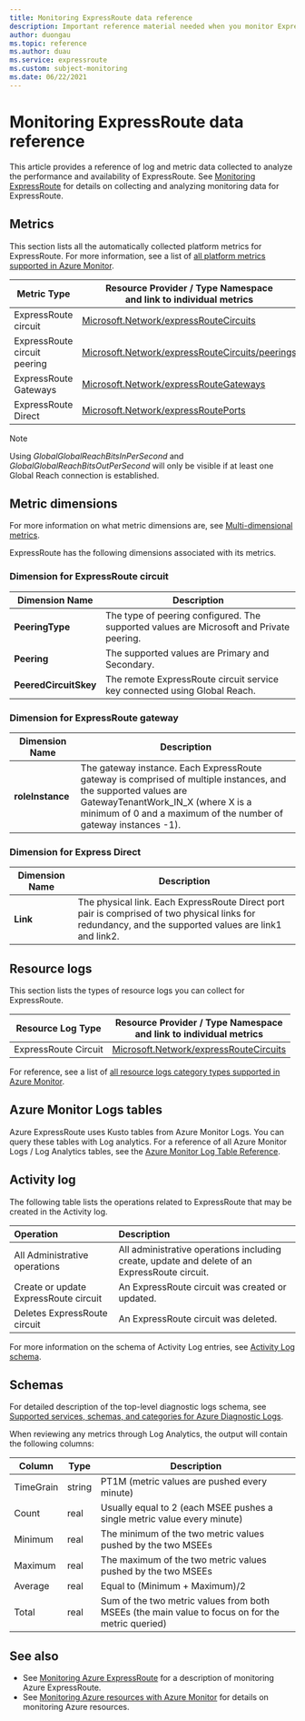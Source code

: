 ```yaml
---
title: Monitoring ExpressRoute data reference 
description: Important reference material needed when you monitor ExpressRoute 
author: duongau
ms.topic: reference
ms.author: duau
ms.service: expressroute
ms.custom: subject-monitoring
ms.date: 06/22/2021
---
```


# Monitoring ExpressRoute data reference

This article provides a reference of log and metric data collected to analyze the performance and availability of ExpressRoute.
See [Monitoring ExpressRoute](monitor-expressroute.md) for details on collecting and analyzing monitoring data for ExpressRoute.

## Metrics

This section lists all the automatically collected platform metrics for ExpressRoute. For more information, see a list of [all platform metrics supported in Azure Monitor](../azure-monitor/essentials/metrics-supported.md).

| Metric Type | Resource Provider / Type Namespace<br/> and link to individual metrics |
|-------|-----|
| ExpressRoute circuit | [Microsoft.Network/expressRouteCircuits](../azure-monitor/essentials/metrics-supported.md#microsoftnetworkexpressroutecircuits) |
| ExpressRoute circuit peering | [Microsoft.Network/expressRouteCircuits/peerings](../azure-monitor/essentials/metrics-supported.md#microsoftnetworkexpressroutecircuitspeerings) |
| ExpressRoute Gateways | [Microsoft.Network/expressRouteGateways](../azure-monitor/essentials/metrics-supported.md#microsoftnetworkexpressroutegateways) |
| ExpressRoute Direct | [Microsoft.Network/expressRoutePorts](../azure-monitor/essentials/metrics-supported.md#microsoftnetworkexpressrouteports) |

>[!NOTE]
> Using *GlobalGlobalReachBitsInPerSecond* and *GlobalGlobalReachBitsOutPerSecond* will only be visible if at least one Global Reach connection is established.
>

## Metric dimensions

For more information on what metric dimensions are, see [Multi-dimensional metrics](/azure/azure-monitor/platform/data-platform-metrics#multi-dimensional-metrics).

ExpressRoute has the following dimensions associated with its metrics.

### Dimension for ExpressRoute circuit

| Dimension Name | Description |
| ------------------- | ----------------- |
| **PeeringType** | The type of peering configured. The supported values are Microsoft and Private peering. |
| **Peering** | The supported values are Primary and Secondary. |
| **PeeredCircuitSkey** | The remote ExpressRoute circuit service key connected using Global Reach. |

### Dimension for ExpressRoute gateway

| Dimension Name | Description |
| ------------------- | ----------------- |
| **roleInstance** | The gateway instance. Each ExpressRoute gateway is comprised of multiple instances, and the supported values are GatewayTenantWork_IN_X (where X is a minimum of 0 and a maximum of the number of gateway instances -1). |

### Dimension for Express Direct

| Dimension Name | Description |
| ------------------- | ----------------- |
| **Link** | The physical link. Each ExpressRoute Direct port pair is comprised of two physical links for redundancy, and the supported values are link1 and link2. |

## Resource logs

This section lists the types of resource logs you can collect for ExpressRoute. 

|Resource Log Type | Resource Provider / Type Namespace<br/> and link to individual metrics |
|-------|-----|
| ExpressRoute Circuit | [Microsoft.Network/expressRouteCircuits](../azure-monitor/essentials/resource-logs-categories.md#microsoftnetworkexpressroutecircuits) |

For reference, see a list of [all resource logs category types supported in Azure Monitor](../azure-monitor/essentials/resource-logs-schema.md).

## Azure Monitor Logs tables

Azure ExpressRoute uses Kusto tables from Azure Monitor Logs. You can query these tables with Log analytics. For a reference of all Azure Monitor Logs / Log Analytics tables, see the [Azure Monitor Log Table Reference](/azure/azure-monitor/reference/tables/tables-resourcetype).

## Activity log

The following table lists the operations related to ExpressRoute that may be created in the Activity log.

| Operation | Description |
|:---|:---|
| All Administrative operations | All administrative operations including create, update and delete of an ExpressRoute circuit. |
| Create or update ExpressRoute circuit | An ExpressRoute circuit was created or updated. |
| Deletes ExpressRoute circuit | An ExpressRoute circuit was deleted.|

For more information on the schema of Activity Log entries, see [Activity  Log schema](../azure-monitor/essentials/activity-log-schema.md).

## Schemas

For detailed description of the top-level diagnostic logs schema, see [Supported services, schemas, and categories for Azure Diagnostic Logs](../azure-monitor/essentials/resource-logs-schema.md).

When reviewing any metrics through Log Analytics, the output will contain the following columns:

|**Column**|**Type**|**Description**|
| --- | --- | --- |
|TimeGrain|string|PT1M (metric values are pushed every minute)|
|Count|real|Usually equal to 2 (each MSEE pushes a single metric value every minute)|
|Minimum|real|The minimum of the two metric values pushed by the two MSEEs|
|Maximum|real|The maximum of the two metric values pushed by the two MSEEs|
|Average|real|Equal to (Minimum + Maximum)/2|
|Total|real|Sum of the two metric values from both MSEEs (the main value to focus on for the metric queried)|

## See also

- See [Monitoring Azure ExpressRoute](monitor-expressroute.md) for a description of monitoring Azure ExpressRoute.
- See [Monitoring Azure resources with Azure Monitor](../azure-monitor/essentials/monitor-azure-resource.md) for details on monitoring Azure resources.
